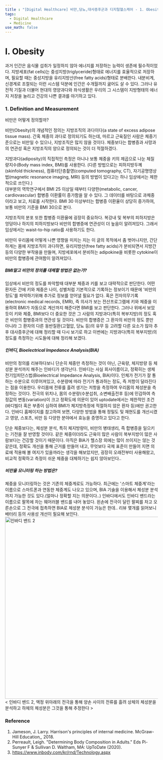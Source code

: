 ```yaml
---
title : "[Digital Healthcare] 비만,당뇨,대사증후군과 디지털헬스케어 - 1. Obesity"
tags:
  - Digital Healthcare
  - Medicine
use_math: false
---
```


# I. Obesity  
과거 인간은 음식물 섭취가 일정하지 않아 에너지를 저장하는 능력이 생존에 필수적이었다. 지방세포(fat cells)는 중성지방(triglyceride)형태로 에너지를 효율적으로 저장하며, 필요할 때는 중성지방을 유리지방산(free fatty acids)형태로 분배한다. 내분비계, 신경계로 조절되는 이런 시스템 덕분에 인간은 수개월까지 굶어도 살 수 있다. 그러나 유전적 기질과 더불어 현대의 영양과다와 좌식생활은 우리의 그 시스템이 지방형태의 에너지 저장을 늘리고 건강의 나쁜 결과를 야기하고 있다.  

### 1. Definition and Measurement
비만은 어떻게 정의할까?  
  
비만(Obesity)의 개념적인 정의는 지방조직의 과다이다(a state of excess adipose tissue mass). 간혹 체중의 과다로 정의되기도 하는데, 마르고 근육질인 사람은 체중기준으로는 비만일 수 있으나, 지방조직은 많지 않을 것이다. 체중보다는 합병증과 사망과의 연관성 혹은 지방조직의 양으로 정의되는 것이 더 적절하겠다.  
  
지방과다(adiposity)의 직접적인 측정은 아니나 보통 체중을 키의 제곱으로 나눈 체질량지수(Body mass index, BMI)를 사용한다. (다른 방법으로는 피하지방두꼐(skinfold thickness), 컴퓨터단층촬영(computed tomography, CT), 자기공명영상법(magnetic resonance imaging, MRI) 등의 방법이 있다고는 하나 임상에서는 제한적으로 쓰인다.)  
대부분의 역학연구에서 BMI 25 이상일 때부터 다양한(metabolic, cancer, cardiovascular) 합병증 이환률이 증가함을 알 수 있다. 그 데이터를 바탕으로 과체중이라고 보고, 치료를 시작한다. BMI 30 이상부터는 합병증 이환율이 상당히 증가하여, 보통 비만의 기준을 BMI 30으로 본다.  
  
지방조직의 분포 또한 합병증 이환율에 굉장히 중요하다. 복강내 및 복부의 피하지방은 엉덩이나 하지의 피하지방보다 비만의 합병증에 연관성이 더 높음이 알려져있다. 그래서 임상에서는 waist-to-hip ratio를 사용하기도 한다.  
  
비만이 우리몸에 어떻게 나쁜 영향을 미치는 지는 이 글의 목적에서 좀 벗어나지만, 간단하게는 몸에 지방조직이 과다하면, 유리지방산(free fatty acids)가 분비되면서 지방간 등의 다양한 부작용을 만들며, 지방세포에서 분비하는 adipokine을 비롯한 cytokine이 비만의 합병증에 관여함이 알려져있다.  
  
##### BMI말고 비만의 정의를 대체할 방법은 없는가?
임상에서 비만의 정도를 파악할때 대부분 체중과 키를 보고 대략적으로 판단한다. 어떤 환자든 간에 키와 체중은 나이, 성별처럼 기본적으로 기록하는 정보이기 때문에 '비만의 정도'를 파악하기위해 추가로 정보를 얻어낼 필요가 없다. 혹은 전자의무기록(electronic medical records, EMR), 즉 의사가 보는 전산프로그램에 키와 체중을 이용하여 BMI가 자동으로 계산까지 해준다면 BMI를 보고 판단한다. 그러나 위에서 보았듯이 키와 체중, BMI보다 더 중요한 것은 그 사람의 지방과다(특히 복부지방)의 정도 혹은 비만의 합병증과의 연관성 일 것이다. 비만의 합병증은 그 환자의 비만의 정도 뿐만 아니라 그 환자의 다른 동반질환(고혈압, 당뇨 등)의 유무 등 고려할 다른 요소가 많아 추후 대사증후군에 대해 정리할 때 다시 보기로 하고 이번에는 지방과다(특히 복부지방)의 정도를 측정하는 시도들에 대해 정리해 보겠다.  
  
##### 인바디, Bioelectrical Impedance Analysis(BIA)
비만의 정의를 리뷰하다보니 단순히 체중만 측정하는 것이 아닌, 근육량, 체지방량 등 체성분 분석까지 해주는 인바디가 생각난다. 인바디는 사실 회사이름이고, 정확히는 생체전기임피던스법(Bioelectrical Impedance Analysis, BIA)이다. 인체가 전기가 잘 통하는 수분으로 이루어져있고, 수분량에 따라 전기가 통과하는 정도, 즉 저항이 달라진다는 점을 이용한다. 우리몸에 전류를 흘려 생기는 저항을 측정하여 우리몸의 체성분을 측정하는 것이다. 전극의 위치나, 몸의 수분량(수분섭취, 소변배출전후 등)에 민감하여 측정값의 변동(variation)이 크고 정확도에 의문이 있어 uptodate에서는 제한적인 조건(바디빌더 혹은 부종이 심하여 BMI가 체지방측정에 적절하지 않은 환자 등)에만 권고한다. 인바디 홈페이지를 참고하여 보면, 다양한 방법을 통해 정밀도 및 재현도를 개선시켰고 영양, 스포츠, 비만 등 다양한 분야에서 효능을 증명하고 있다고 한다.  
  
단순 체중보다는, 체성분 분석, 특히 체지방량이, 비만의 병태생리, 즉 합병증을 일으키는 기전을 잘 반영할 것이다. 같은 체중이더라도 근육이 많은 사람이 복부지방이 많은 사람보다는 건강할 것이기 때문이다. 아직은 BIA가 헬스장 외에는 많이 쓰이지는 않는 것 같은데, 정확도 개선을 통해 근거를 만들어 내고, 무엇보다 국제 표준이 만들어 지면 의료에 적용해 볼 여지가 있을까라는 생각을 해보았지만, 굉장히 오래전부터 사용해왔고, 비교적 정확하고 측정이 쉬운 체중을 대체하기는 쉽지 않아보인다..
    
##### 비만을 모니터링 하는 방법은?  
체중을 모니터링하는 것은 기존의 체중계로도 가능하다. 최근에는 '스마트 체중계'라는 이름으로 스마트폰과 연동한 체중계도 나오고 있으며, BIA 기술을 이용해서 체성분 분석까지 가능한 것도 있다.(얼마나 정확할 지는 의문이다..) 인바디에서도 인바디 밴드라는 이름으로 팔목에 차는 웨어러블 밴드를 내어 놓았다. 왼손에 전극이 달린 팔찌를 차고 오른손으로 그 전극에 접촉하면 BIA로 체성분 분석이 가능은 한데.. 리뷰 몇개를 읽어보니 배터리 등의 사용성 개선이 필요해 보인다.  
<img src="https://funshop.akamaized.net//products/0000086590/vs_image800.jpg?1598879400"  width="600" alt="인바디 밴드 2">  
< 인바디 밴드 2, 액정 위아래의 전극을 통해 양손 사이의 전류를 흘려 상체의 체성분을 분석하고 하체의 체성분은 그것을 통해 추정한다 >


### Reference 
1. Jameson, J. Larry. Harrison's principles of internal medicine. McGraw-Hill Education,, 2018.
2. Perreault, Leigh. "Determining Body Composition in Adults." Eds Pi-Sunyer F & Sullivan D. Waltham, MA: UpToDate (2020).
3. https://www.inbody.com/kr/rnd/Technology.aspx

